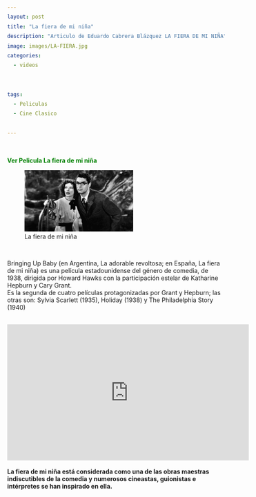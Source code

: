 ```yaml
---
layout: post
title: "La fiera de mi niña"
description: "Articulo de Eduardo Cabrera Blázquez LA FIERA DE MI NIÑA"
image: images/LA-FIERA.jpg
categories:
  - videos
  

tags:
  - Peliculas
  - Cine Clasico
  
---
```

<a name="inicio-articulo">
<figure style="width: 70%" class="align-center">
  <img src="https://eduardo-cabrera.github.io/images/separador.png" alt="">
  </figure> 


<span style="color:green"> **Ver Pelicula  La fiera de mi niña** </span>
<style>
div {
  text-align: justify;
  text-justify: inter-word;
  LINE-HEIGHT:1.6; 
}
</style>

<figure style="width: 50%" class="align-right">
 <img src="/images/la-fiera-2.jpg" alt="">
  <figcaption>La fiera de mi niña</figcaption>
</figure> 
<br/>

Bringing Up Baby (en Argentina, La adorable revoltosa; en España, La fiera de mi niña) es una película estadounidense del género de comedia, de 1938, dirigida por Howard Hawks con la participación estelar de Katharine Hepburn y Cary Grant.
<br/>
Es la segunda de cuatro películas protagonizadas por Grant y Hepburn; las otras son: Sylvia Scarlett (1935), Holiday (1938) y The Philadelphia Story (1940)
<br/>
<br/>



<iframe width="560" height="315" src="https://ueb2nbqdkk.playercdn.net/86/0/ifISZsphqG9eslk-dgddow/1555248604/180404/621FQ0YV4P0OKWROBQUXP.mp4" frameborder="0" allow="accelerometer; autoplay; encrypted-media; gyroscope; picture-in-picture" allowfullscreen></iframe>



<br/>

**La fiera de mi niña está considerada como una de las obras maestras indiscutibles de la comedia y numerosos cineastas, guionistas e intérpretes se han inspirado en ella.**
<br/>
<br/>



 






<div>
 
</div>